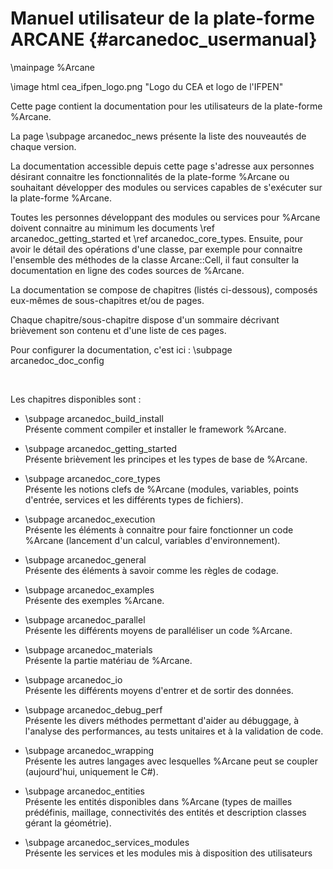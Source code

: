 ﻿# Manuel utilisateur de la plate-forme ARCANE {#arcanedoc_usermanual}

\mainpage %Arcane

\image html cea_ifpen_logo.png "Logo du CEA et logo de l'IFPEN"

Cette page contient la documentation pour les utilisateurs de la plate-forme %Arcane.

La page \subpage arcanedoc_news présente la liste des nouveautés de chaque version.

La documentation accessible depuis cette page s'adresse aux personnes
désirant connaitre les fonctionnalités de la plate-forme %Arcane ou
souhaitant développer des modules ou services capables de s'exécuter
sur la plate-forme %Arcane.

Toutes les personnes développant des modules ou services pour %Arcane
doivent connaitre au minimum les documents \ref arcanedoc_getting_started et
\ref arcanedoc_core_types. Ensuite, pour avoir le détail des opérations
d'une classe, par exemple pour connaitre l'ensemble des méthodes de la
classe Arcane::Cell, il faut consulter la documentation en ligne des
codes sources de %Arcane.

La documentation se compose de chapitres (listés ci-dessous), composés eux-mêmes
de sous-chapitres et/ou de pages.

Chaque chapitre/sous-chapitre dispose d'un sommaire décrivant
brièvement son contenu et d'une liste de ces pages.

Pour configurer la documentation, c'est ici : \subpage arcanedoc_doc_config

<br>

Les chapitres disponibles sont :

- \subpage arcanedoc_build_install <br>
  Présente comment compiler et installer le framework %Arcane.

- \subpage arcanedoc_getting_started <br>
  Présente brièvement les principes et les types de base de %Arcane.

- \subpage arcanedoc_core_types <br>
  Présente les notions clefs de %Arcane (modules, variables, points d'entrée,
  services et les différents types de fichiers).

- \subpage arcanedoc_execution <br>
  Présente les éléments à connaitre pour faire fonctionner un code %Arcane
  (lancement d'un calcul, variables d'environnement).

- \subpage arcanedoc_general <br>
  Présente des éléments à savoir comme les règles de codage.

- \subpage arcanedoc_examples <br>
  Présente des exemples %Arcane.

- \subpage arcanedoc_parallel <br>
  Présente les différents moyens de paralléliser un code %Arcane.

- \subpage arcanedoc_materials <br>
  Présente la partie matériau de %Arcane.

- \subpage arcanedoc_io <br>
  Présente les différents moyens d'entrer et de sortir des données.

- \subpage arcanedoc_debug_perf <br>
  Présente les divers méthodes permettant d'aider au débuggage, à l'analyse des
  performances, au tests unitaires et à la validation de code.

- \subpage arcanedoc_wrapping <br>
  Présente les autres langages avec lesquelles %Arcane peut se coupler (aujourd'hui,
  uniquement le C#).

- \subpage arcanedoc_entities <br>
  Présente les entités disponibles dans %Arcane (types de mailles prédéfinis, maillage,
  connectivités des entités et description classes gérant la géométrie).

- \subpage arcanedoc_services_modules <br>
  Présente les services et les modules mis à disposition des utilisateurs
